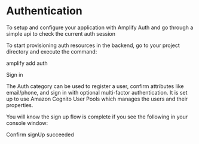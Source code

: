 # Authentication

To setup and configure your application with Amplify Auth and go through a simple api to check the current auth session 


To start provisioning auth resources in the backend, go to your project directory and execute the command:

 amplify add auth


Sign in

The Auth category can be used to register a user, confirm attributes like email/phone, and sign in with optional multi-factor authentication. It is set up to use Amazon Cognito User Pools which manages the users and their properties.


You will know the sign up flow is complete if you see the following in your console window:

 Confirm signUp succeeded
